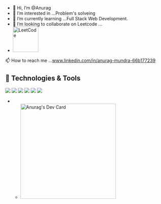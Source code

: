- 👋 Hi, I’m @Anurag
- 👀 I’m interested in ...Problem's solveing
- 🌱 I’m currently learning ...Full Stack Web Development.
- 💞️ I’m looking to collaborate on Leetcode ... 
- <a href="https://leetcode.com/AnuLoveCoding/"><img src="https://user-images.githubusercontent.com/36547915/97088991-45da5d00-1652-11eb-900f-80d106540f4f.png" width= "80px" alt="LeetCode"/></a>

 📫 How to reach me ...www.linkedin.com/in/anurag-mundra-66b177239

## 🔧 Technologies & Tools
![](https://img.shields.io/badge/Code-Java-informational?style=flat&logo=java&logoColor=white&color=2bbc8a)
![](https://img.shields.io/badge/Code-Python-informational?style=flat&logo=python&logoColor=white&color=2bbc8a)
![](https://img.shields.io/badge/Tools-MySQL-informational?style=flat&logo=mysql&logoColor=white&color=2bbc8a)
![](https://img.shields.io/badge/Tools-MongoDB-informational?style=flat&logo=mongodb&logoColor=white&color=2bbc8a)
![](https://img.shields.io/badge/Tools-Docker-informational?style=flat&logo=docker&logoColor=white&color=2bbc8a)
![](https://img.shields.io/badge/Editor-VSCode-informational?style=flat&logo=visualstudiocode&logoColor=white&color=2bbc8a)


- - <a href="https://app.daily.dev/anulovecoding"><img src="https://api.daily.dev/devcards/e85d9560a45a4421a251ffea18b30aec.png?r=vdg" width="300" alt="Anurag's Dev Card"/></a>
